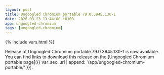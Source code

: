 ```yaml
---
layout: post
title: Ungoogled Chromium portable 79.0.3945.130-1
date: 2020-03-23 13:44:00 +0100
app: ungoogled-chromium
tags: [ungoogled-chromium]
---
```

{% include vars.html %}

Release of Ungoogled Chromium portable 79.0.3945.130-1 is now available.<br />
You can find links to download this release on the [Ungoogled Chromium portable page]({{ var_seo_url | append: '/app/ungoogled-chromium-portable/' }}).